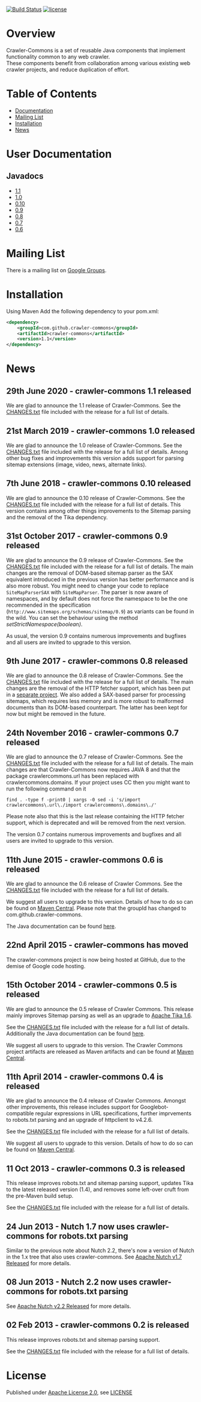 [![Build Status](https://github.com/crawler-commons/crawler-commons/workflows/crawler-commons%20build/badge.svg)](https://github.com/crawler-commons/crawler-commons/actions?query=workflow%3A%22crawler-commons+build%22)
[![license](https://img.shields.io/github/license/crawler-commons/crawler-commons.svg?maxAge=2592000?style=plastic)](http://www.apache.org/licenses/LICENSE-2.0)

# Overview

Crawler-Commons is a set of reusable Java components that implement functionality common to any web crawler.  
These components benefit from collaboration among various existing web crawler projects, and reduce duplication of effort.

# Table of Contents
- [Documentation](#user-documentation)
- [Mailing List](#mailing-list)
- [Installation](#installation)
- [News](#news)

# User Documentation

## Javadocs
* [1.1](http://crawler-commons.github.io/crawler-commons/1.1/)
* [1.0](http://crawler-commons.github.io/crawler-commons/1.0/)
* [0.10](http://crawler-commons.github.io/crawler-commons/0.10/)
* [0.9](http://crawler-commons.github.io/crawler-commons/0.9/)
* [0.8](http://crawler-commons.github.io/crawler-commons/0.8/)
* [0.7](http://crawler-commons.github.io/crawler-commons/0.7/)
* [0.6](http://crawler-commons.github.io/crawler-commons/0.6/apidocs/)

# Mailing List

There is a mailing list on [Google Groups](https://groups.google.com/forum/?fromgroups#!forum/crawler-commons).

# Installation

Using Maven
Add the following dependency to your pom.xml:
~~~xml
<dependency>
    <groupId>com.github.crawler-commons</groupId>
    <artifactId>crawler-commons</artifactId>
    <version>1.1</version>
</dependency>
~~~

# News

## 29th June 2020  - crawler-commons 1.1 released

We are glad to announce the 1.1 release of Crawler-Commons. See the [CHANGES.txt](https://github.com/crawler-commons/crawler-commons/blob/crawler-commons-1.1/CHANGES.txt) file included with the release for a full list of details.

## 21st March 2019  - crawler-commons 1.0 released

We are glad to announce the 1.0 release of Crawler-Commons. See the [CHANGES.txt](https://github.com/crawler-commons/crawler-commons/blob/crawler-commons-1.0/CHANGES.txt) file included with the release for a full list of details.
Among other bug fixes and improvements this version adds support for parsing sitemap extensions (image, video, news, alternate links).

## 7th June 2018  - crawler-commons 0.10 released

We are glad to announce the 0.10 release of Crawler-Commons. See the [CHANGES.txt](https://github.com/crawler-commons/crawler-commons/blob/crawler-commons-0.10/CHANGES.txt) file included with the release for a full list of details.
This version contains among other things improvements to the Sitemap parsing and the removal of the Tika dependency. 

## 31st October 2017  - crawler-commons 0.9 released

We are glad to announce the 0.9 release of Crawler-Commons. See the [CHANGES.txt](https://github.com/crawler-commons/crawler-commons/blob/crawler-commons-0.9/CHANGES.txt) file included with the release for a full list of details.
The main changes are the removal of DOM-based sitemap parser as the SAX equivalent introduced in the previous version has better performance and is also more robust. You might need to change your code to replace `SiteMapParserSAX` with `SiteMapParser`.
The parser is now aware of namespaces, and by default does not force the namespace to be the one recommended in the specification (`http://www.sitemaps.org/schemas/sitemap/0.9`) as variants can be found in the wild. You can set the behaviour using the method _setStrictNamespace(boolean)_.

As usual, the version 0.9 contains numerous improvements and bugfixes and all users are invited to upgrade to this version.

## 9th June 2017  - crawler-commons 0.8 released

We are glad to announce the 0.8 release of Crawler-Commons. See the [CHANGES.txt](https://github.com/crawler-commons/crawler-commons/blob/crawler-commons-0.8/CHANGES.txt) file included with the release for a full list of details.
The main changes are the removal of the HTTP fetcher support, which has been put in a [separate project](https://github.com/crawler-commons/http-fetcher). We also added a SAX-based parser for processing sitemaps, which requires less memory 
and is more robust to malformed documents than its DOM-based counterpart. The latter has been kept for now but might be removed in the future.

## 24th November 2016  - crawler-commons 0.7 released

We are glad to announce the 0.7 release of Crawler-Commons. See the [CHANGES.txt](https://github.com/crawler-commons/crawler-commons/blob/crawler-commons-0.7/CHANGES.txt) file included with the release for a full list of details.
The main changes are that Crawler-Commons now requires JAVA 8 and that the package crawlercommons.url has been replaced with crawlercommons.domains. If your project uses CC then you might want to run the following command on it

```
find . -type f -print0 | xargs -0 sed -i 's/import crawlercommons\.url\./import crawlercommons\.domains\./'
```

Please note also that this is the last release containing the HTTP fetcher support, which is deprecated and will be removed from the next version.

The version 0.7 contains numerous improvements and bugfixes and all users are invited to upgrade to this version.


## 11th June 2015 - crawler-commons 0.6 is released

We are glad to announce the 0.6 release of Crawler Commons. See the [CHANGES.txt](https://github.com/crawler-commons/crawler-commons/blob/crawler-commons-0.6/CHANGES.txt) file included with the release for a full list of details.

We suggest all users to upgrade to this version. Details of how to do so can be found on  [Maven Central](http://search.maven.org/#artifactdetails%7Ccom.github.crawler-commons%7Ccrawler-commons%7C0.6%7Cjar). Please note that the groupId has changed to com.github.crawler-commons.

The Java documentation can be found [here](http://crawler-commons.github.io/crawler-commons/0.6/apidocs/).

## 22nd April 2015 - crawler-commons has moved

The crawler-commons project is now being hosted at GitHub, due to the demise of Google code hosting.

## 15th October 2014 - crawler-commons 0.5 is released

We are glad to announce the 0.5 release of Crawler Commons. This release mainly improves Sitemap parsing as well as an upgrade to [Apache Tika 1.6](http://tika.apache.org).

See the [CHANGES.txt](https://github.com/crawler-commons/crawler-commons/blob/crawler-commons-0.5/CHANGES.txt) file included with the release for a full list of details. Additionally the Java documentation can be found [here](http://crawler-commons.googlecode.com/svn/wiki/javadoc/0.5/index.html).

We suggest all users to upgrade to this version. The Crawler Commons project artifacts are released as Maven artifacts and can be found at [Maven Central](http://search.maven.org/#search%7Cgav%7C1%7Cg%3A%22com.google.code.crawler-commons%22%20AND%20a%3A%22crawler-commons%22).

## 11th April 2014 - crawler-commons 0.4 is released

We are glad to announce the 0.4 release of Crawler Commons. Amongst other improvements, this release includes support for Googlebot-compatible regular expressions in URL specifications, further imprvements to robots.txt parsing and an upgrade of httpclient to v4.2.6\.

See the [CHANGES.txt](https://github.com/crawler-commons/crawler-commons/blob/master/CHANGES.txt) file included with the release for a full list of details.

We suggest all users to upgrade to this version. Details of how to do so can be found on [Maven Central](http://search.maven.org/#search%7Cgav%7C1%7Cg%3A%22com.google.code.crawler-commons%22%20AND%20a%3A%22crawler-commons%22).

## 11 Oct 2013 - crawler-commons 0.3 is released

This release improves robots.txt and sitemap parsing support, updates Tika to the latest released version (1.4), and removes some left-over cruft from the pre-Maven build setup.

See the [CHANGES.txt](https://github.com/crawler-commons/crawler-commons/blob/master/CHANGES.txt) file included with the release for a full list of details.

## 24 Jun 2013 - Nutch 1.7 now uses crawler-commons for robots.txt parsing

Similar to the previous note about Nutch 2.2, there's now a version of Nutch in the 1.x tree that also uses crawler-commons. See [Apache Nutch v1.7 Released](http://nutch.apache.org/#24th+June+2013+-+Apache+Nutch+v1.7+Released) for more details.

## 08 Jun 2013 - Nutch 2.2 now uses crawler-commons for robots.txt parsing

See [Apache Nutch v2.2 Released](http://nutch.apache.org/#08+June+2013+-+Apache+Nutch+v2.2+Released) for more details.

## 02 Feb 2013 - crawler-commons 0.2 is released

This release improves robots.txt and sitemap parsing support.

See the [CHANGES.txt](https://github.com/crawler-commons/crawler-commons/blob/master/CHANGES.txt) file included with the release for a full list of details.

# License
Published under [Apache License 2.0](http://www.apache.org/licenses/LICENSE-2.0), see [LICENSE](https://github.com/crawler-commons/crawler-commons/blob/master/LICENSE)
